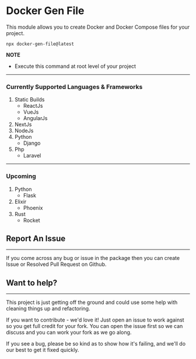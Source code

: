 # Docker Gen File

This module allows you to create Docker and Docker Compose files for your project.

```
npx docker-gen-file@latest
```

**NOTE**

- Execute this command at root level of your project

---

### Currently Supported Languages & Frameworks

1. Static Builds
   - ReactJs
   - VueJs
   - AngularJs
2. NextJs
3. NodeJs
4. Python
   - Django
5. Php
   - Laravel

---

### Upcoming

1. Python
   - Flask
2. Elixir
   - Phoenix
3. Rust
   - Rocket

## Report An Issue

---

If you come across any bug or issue in the package then you can create Issue or Resolved Pull Request on Github.

## Want to help?

---

This project is just getting off the ground and could use some help with cleaning things up and refactoring.

If you want to contribute - we'd love it! Just open an issue to work against so you get full credit for your fork. You can open the issue first so we can discuss and you can work your fork as we go along.

If you see a bug, please be so kind as to show how it's failing, and we'll do our best to get it fixed quickly.
